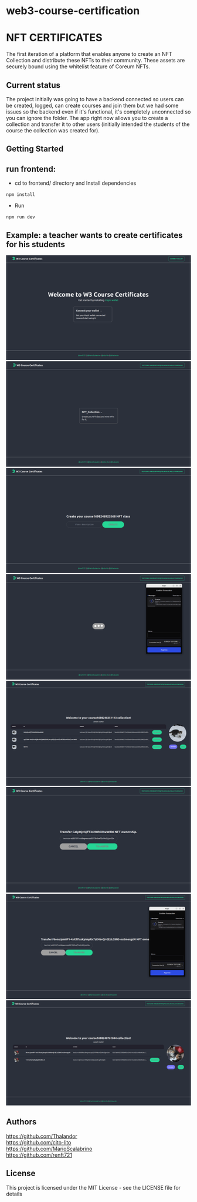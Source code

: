 # web3-course-certification

# NFT CERTIFICATES

The first iteration of a platform that enables anyone to create an NFT Collection and distribute these NFTs to their community. These assets are securely bound using the whitelist feature of Coreum NFTs.

## Current status

The project initially was going to have a backend connected so users can be created, logged, can create courses and join them but we had some issues so the backend even if it's functional, it's completely unconnected so you can ignore the folder. The app right now allows you to create a collection and transfer it to other users (initially intended the students of the course the collection was created for).

## Getting Started

## run frontend:

- cd to frontend/ directory and Install dependencies

```
npm install
```

- Run

```
npm run dev
```

## Example: a teacher wants to create certificates for his students

![My Image](./img/page1.png)
![My Image](./img/page2.png)
![My Image](./img/page3.png)
![My Image](./img/page4.png)
![My Image](./img/page5.png)
![My Image](./img/page6.png)
![My Image](./img/page7.png)
![My Image](./img/page8.png)

## Authors

https://github.com/Thalandor
<br>
https://github.com/cito-lito
<br>
https://github.com/MarioScalabrino
<br>
https://github.com/renft721

## License

This project is licensed under the MIT License - see the LICENSE file for details

